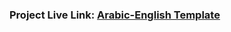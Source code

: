 <h3>
    Project Live Link:
    <a
      target="_blank"
      href="https://arabic-english-template.netlify.app/"
      >Arabic-English Template</a
    >
  </h3>
